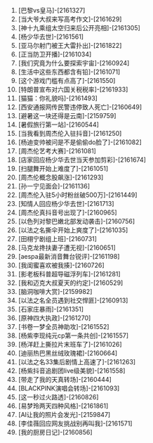 
1. [巴黎vs皇马]-[2161327]
1. [当大爷大叔来写高考作文]-[2161629]
1. [神十九乘组太空归来后公开亮相]-[2161305]
1. [杨少华去世]-[2161561]
1. [亚马尔射门被王大雷扑出]-[2161822]
1. [正当防卫开播]-[2161034]
1. [我们究竟为什么要探索宇宙]-[2160924]
1. [生活中这些东西都含有铅]-[2161071]
1. [这个游戏门槛有点高了]-[2161550]
1. [特朗普宣布对六国关税税率]-[2161933]
1. [猫猫：你礼貌吗]-[2161493]
1. [西安通报网传民警违停致人死亡]-[2160649]
1. [避暑这一块还得是云南]-[2159759]
1. [暑假旅行第一站]-[2160544]
1. [当我看到周杰伦入驻抖音]-[2161250]
1. [杨迪变帅被问是不是偷偷do脸了]-[2161082]
1. [周杰伦艺考大赛]-[2161081]
1. [店家回应杨少华去世当天参加剪彩]-[2161674]
1. [扫腿舞开始上难度了]-[2161051]
1. [周杰伦概念股飙涨]-[2161293]
1. [孙一宁见面会]-[2161136]
1. [周杰伦入驻5小时粉丝破500万]-[2161449]
1. [知情人回应杨少华去世]-[2161713]
1. [周杰伦真抖音号出现了]-[2160965]
1. [以色列对黎巴嫩北部发动袭击]-[2160756]
1. [以法之名撕伞开始上爽度了]-[2161035]
1. [田栩宁剧组上班]-[2160731]
1. [马克龙搀扶妻子遭无视]-[2160651]
1. [aespa最新消音舞台锐评]-[2161198]
1. [我闺蜜喜欢被我揍]-[2160726]
1. [影老板科普超导磁浮列车]-[2161281]
1. [我和迈克大叔夏天的约定]-[2160529]
1. [脑洞咖啡大赏]-[2159982]
1. [以法之名全员遇到社交悍匪]-[2160913]
1. [石家庄暴雨]-[2161351]
1. [原神四大执政]-[2161270]
1. [书卷一梦全员神助攻]-[2161552]
1. [杨紫李现纯元cp第一条共创]-[2161557]
1. [杨洋赶上撕拉片末班车了]-[2161026]
1. [迪丽热巴黑丝绒玫瑰裙]-[2160664]
1. [以法之名33集后剧情上高速了]-[2161263]
1. [杨紫抖音追剧团live级美貌]-[2161558]
1. [带走了我的天真转场]-[2160444]
1. [BLACKPINK演唱会转场]-[2161093]
1. [这一秒过火路透]-[2160826]
1. [易梦玲两天四种风格]-[2161861]
1. [AI让我的照片会发光]-[2159847]
1. [李佳薇回应网友挑战别再叫我]-[2161571]
1. [我的厨房日记]-[2160856]